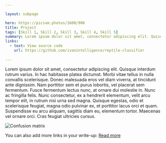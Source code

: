 ```yaml
---

layout: subpage

hero: https://picsum.photos/1600/900
title: Project
tags: [Skill 1, Skill 2, Skill 3, Skill 4, Skill 5]
summary: Lorem ipsum dolor sit amet, consectetur adipiscing elit. Quisque interdum rutrum varius. In hac habitasse platea dictumst.
links:
  - text: View source code
    url: https://github.com/ivanintelligence/reptile-classifier
    
---
```


Lorem ipsum dolor sit amet, consectetur adipiscing elit. Quisque interdum rutrum varius. In hac habitasse platea dictumst. Morbi vitae tellus in nulla convallis scelerisque. Donec malesuada eros vel diam viverra, at tincidunt ante dignissim. Nam porttitor sem et purus lobortis, vel placerat sem fermentum. Fusce fermentum lectus nunc, at ornare dui molestie in. Nunc ac fringilla felis. Nunc consectetur, ex a hendrerit elementum, velit arcu tempor elit, in rutrum nisi urna sed magna. Quisque egestas, odio et scelerisque feugiat, magna odio pulvinar ex, et porttitor lacus orci et quam. Suspendisse eu arcu aliquam, sagittis diam eu, elementum tortor. Maecenas vel ornare orci. Cras feugiat ultricies cursus.

![Confusion matrix](https://picsum.photos/1200/800)

You can also add more links in your write-up:
<a href="https://example.com/more-details" class="arrow-link" target="_blank" rel="noopener">
  Read more
</a>